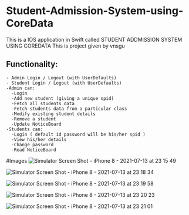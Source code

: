 # Student-Admission-System-using-CoreData
This is a IOS application in Swift called STUDENT ADDMISSION SYSTEM USING COREDATA
This is project given by vnsgu
## Functionality:
    - Admin Login / Logout (with UserDefaults)
    - Student Login / Logout (with UserDefaults)
    -Admin can:
      -Login
      -Add new student (giving a unique spid)
      -Fetch all students data
      -Fetch students data from a particular class
      -Modify existing student details
      -Remove a student
      -Update NoticeBoard
    -Students can:   
      -Login ( default id password will be his/her spid )
      -View his/her details
      -Change password
      -Read NoticeBoard



#Images
![Simulator Screen Shot - iPhone 8 - 2021-07-13 at 23 15 49](https://user-images.githubusercontent.com/75353075/125549028-df4380e8-be0a-436b-bca3-484cff4b3e9c.png)

![Simulator Screen Shot - iPhone 8 - 2021-07-13 at 23 18 34](https://user-images.githubusercontent.com/75353075/125549053-44584a67-9c8e-4d2e-8a3e-d5da60f9e923.png)

![Simulator Screen Shot - iPhone 8 - 2021-07-13 at 23 19 58](https://user-images.githubusercontent.com/75353075/125549058-0b2167ad-af49-4224-960e-79aaf3f99591.png)

![Simulator Screen Shot - iPhone 8 - 2021-07-13 at 23 20 23](https://user-images.githubusercontent.com/75353075/125549070-5621409a-0b4c-4ba7-bd39-41674b1fb886.png)

![Simulator Screen Shot - iPhone 8 - 2021-07-13 at 23 21 01](https://user-images.githubusercontent.com/75353075/125549074-01725a23-8877-46d5-a2ec-5367b87ba8ed.png)

